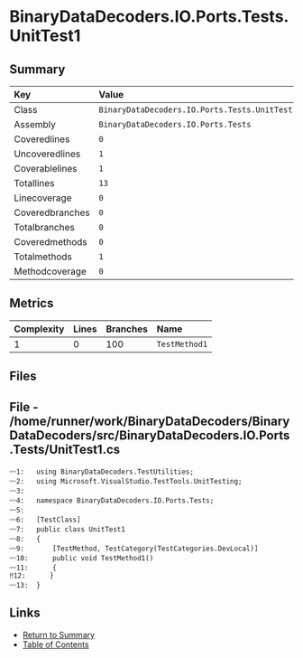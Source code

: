 ﻿# BinaryDataDecoders.IO.Ports.Tests.UnitTest1

## Summary

| Key             | Value                                         |
| :-------------- | :-------------------------------------------- |
| Class           | `BinaryDataDecoders.IO.Ports.Tests.UnitTest1` |
| Assembly        | `BinaryDataDecoders.IO.Ports.Tests`           |
| Coveredlines    | `0`                                           |
| Uncoveredlines  | `1`                                           |
| Coverablelines  | `1`                                           |
| Totallines      | `13`                                          |
| Linecoverage    | `0`                                           |
| Coveredbranches | `0`                                           |
| Totalbranches   | `0`                                           |
| Coveredmethods  | `0`                                           |
| Totalmethods    | `1`                                           |
| Methodcoverage  | `0`                                           |

## Metrics

| Complexity | Lines | Branches | Name          |
| :--------- | :---- | :------- | :------------ |
| 1          | 0     | 100      | `TestMethod1` |

## Files

## File - /home/runner/work/BinaryDataDecoders/BinaryDataDecoders/src/BinaryDataDecoders.IO.Ports.Tests/UnitTest1.cs

```CSharp
〰1:   using BinaryDataDecoders.TestUtilities;
〰2:   using Microsoft.VisualStudio.TestTools.UnitTesting;
〰3:   
〰4:   namespace BinaryDataDecoders.IO.Ports.Tests;
〰5:   
〰6:   [TestClass]
〰7:   public class UnitTest1
〰8:   {
〰9:       [TestMethod, TestCategory(TestCategories.DevLocal)]
〰10:      public void TestMethod1()
〰11:      {
‼12:      }
〰13:  }
```

## Links

* [Return to Summary](Summary.md)
* [Table of Contents](../TOC.md)

